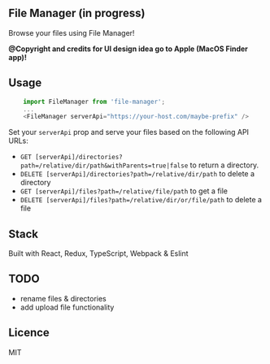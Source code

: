 ## File Manager (in progress)
Browse your files using File Manager!

**@Copyright and credits for UI design idea go to Apple (MacOS Finder app)!**

## Usage
```js
    import FileManager from 'file-manager';
    ...
    <FileManager serverApi="https://your-host.com/maybe-prefix" /> 
```

Set your `serverApi` prop and serve your files based on the following API URLs:

- `GET [serverApi]/directories?path=/relative/dir/path&withParents=true|false` to return a directory.
- `DELETE [serverApi]/directories?path=/relative/dir/path` to delete a directory
- `GET [serverApi]/files?path=/relative/file/path` to get a file
- `DELETE [serverApi]/files?path=/relative/dir/or/file/path` to delete a file

## Stack
Built with React, Redux, TypeScript, Webpack & Eslint

## TODO
- rename files & directories
- add upload file functionality

## Licence
MIT